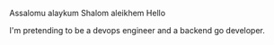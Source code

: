 Assalomu alaykum
Shalom aleikhem
Hello

I'm pretending to be a devops engineer and a backend go developer. 

